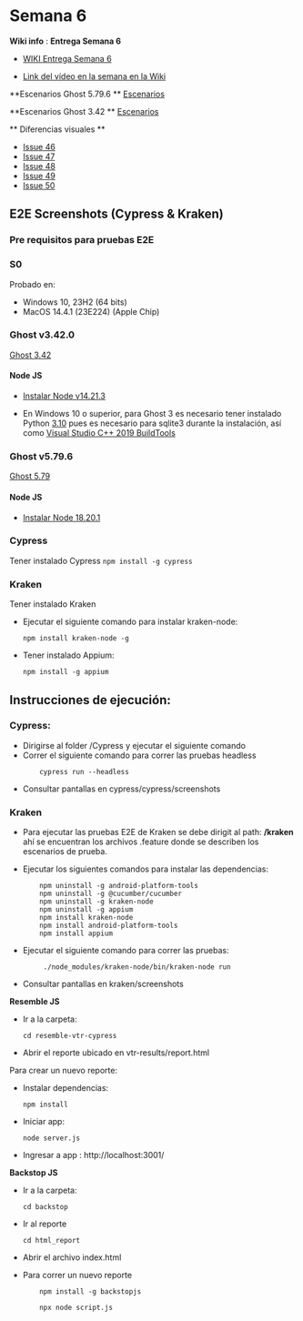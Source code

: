 # Semana 6

**Wiki info** :
**Entrega Semana 6**
- [WIKI Entrega Semana 6](https://github.com/jchernandezUA/tswdc-project/wiki#semana-6)

- [Link del vídeo en la semana en la Wiki](https://github.com/jchernandezUA/tswdc-project/wiki)

**Escenarios Ghost 5.79.6 **
[Escenarios](https://github.com/jchernandezUA/tswdc-project/wiki/Escenarios#5796)

**Escenarios Ghost 3.42 **
[Escenarios](https://github.com/jchernandezUA/tswdc-project/wiki/Escenarios#v342)

** Diferencias visuales **
- [Issue 46](https://github.com/jchernandezUA/tswdc-project/issues/46)
- [Issue 47](https://github.com/jchernandezUA/tswdc-project/issues/47)
- [Issue 48](https://github.com/jchernandezUA/tswdc-project/issues/48)
- [Issue 49](https://github.com/jchernandezUA/tswdc-project/issues/49)
- [Issue 50](https://github.com/jchernandezUA/tswdc-project/issues/50)

## E2E Screenshots (Cypress & Kraken)

### Pre requisitos para pruebas E2E

### S0
Probado en:

- Windows 10, 23H2 (64 bits)
- MacOS 14.4.1 (23E224) (Apple Chip)

### Ghost v3.42.0
[Ghost 3.42](https://ghost-nziq.onrender.com/)

#### Node JS
- [Instalar Node v14.21.3](https://nodejs.org/en/download)

* En Windows 10 o superior, para Ghost 3 es necesario tener instalado Python [3.10](https://www.python.org/downloads/windows/) pues es necesario para sqlite3 durante la instalación, así como
[Visual Studio C++ 2019 BuildTools](https://winstall.app/apps/Microsoft.VisualStudio.2019.BuildTools)

### Ghost v5.79.6
[Ghost 5.79](http://3.83.87.188/)

#### Node JS
- [Instalar Node 18.20.1](https://nodejs.org/en/download)

### Cypress
Tener instalado Cypress
    ```
    npm install -g cypress
    ```

### Kraken
Tener instalado Kraken
- Ejecutar el siguiente comando para instalar kraken-node:
    ```
    npm install kraken-node -g
    ```
- Tener instalado Appium:
    ```
    npm install -g appium
    ```
    
## Instrucciones de ejecución:

### Cypress:
 - Dirigirse al folder /Cypress y ejecutar el siguiente comando
 - Correr el siguiente comando para correr las pruebas headless
    ```
        cypress run --headless
    ```
 - Consultar pantallas en cypress/cypress/screenshots

### Kraken
- Para ejecutar las pruebas E2E de Kraken se debe dirigit al path: **/kraken** ahí se encuentran los archivos .feature donde se describen los escenarios de prueba.

- Ejecutar los siguientes comandos para instalar las dependencias:
    ```
        npm uninstall -g android-platform-tools
        npm uninstall -g @cucumber/cucumber
        npm uninstall -g kraken-node
        npm uninstall -g appium
        npm install kraken-node
        npm install android-platform-tools
        npm install appium
    ```
    

- Ejecutar el siguiente comando para correr las pruebas:
    ```
         ./node_modules/kraken-node/bin/kraken-node run
    ```
 - Consultar pantallas en kraken/screenshots

**Resemble JS**

- Ir a la carpeta:
    ```
    cd resemble-vtr-cypress
    ```

- Abrir el reporte ubicado en vtr-results/report.html

Para crear un nuevo reporte:

- Instalar dependencias:
    ```
    npm install
    ```

- Iniciar app:
    ```
    node server.js
    ```

- Ingresar a app : http://localhost:3001/


**Backstop JS**


- Ir a la carpeta:
    ```
    cd backstop
    ```
- Ir al reporte
    ```
    cd html_report
    ```
- Abrir el archivo index.html

- Para correr un nuevo reporte
    ```
        npm install -g backstopjs
    ```  
    
    ```
        npx node script.js
    ```
